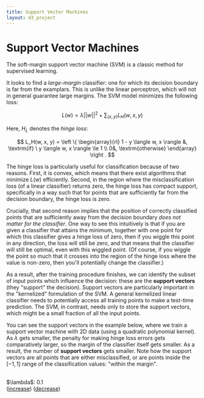 ```yaml
---
title: Support Vector Machines
layout: d3_project
---
```


# Support Vector Machines

The soft-margin support vector machine (SVM) is a classic method for
supervised learning. 

It looks to find a *large-margin* classifier: one for which its
decision boundary is far from the examplars. This is unlike the linear
perceptron, which will not in general guarantee large margins. The SVM
model minimizes the following loss:

$$ L(w) = \lambda ||w||^2 + \sum_{(x, y)} L_H(w, x, y) $$

Here, $H_L$ denotes the *hinge loss*: 

$$ L_H(w, x, y) = \left \{ \begin{array}{rl} 1 - y \langle w, x \rangle &, \textrm{if} \ y \langle w, x \rangle \le 1 \\ 0&, \textrm{otherwise} \end{array} \right . $$

The hinge loss is particularly useful for classification because of
two reasons. First, it is convex, which means that there exist
algorithms that minimize $L(w)$ efficiently. Second, in the region
where the misclassification loss (of a linear classifier) returns
zero, the hinge loss has compact support, specifically in a way such
that for points that are sufficiently far from the decision boundary,
the hinge loss is zero.

Crucially, that second reason implies that the position of correctly
classified points that are sufficiently away from the decision
boundary *does not matter for the classifier*. One way to see this
intuitively is that if you are given a classifier that attains the
minimum, together with one point for which this classifier gives a
hinge loss of zero, then if you wiggle this point in any direction,
the loss will still be zero, and that means that the classifier will
still be optimal, even with this wiggled point. (Of course, if you
wiggle the point so much that it crosses into the region of the hinge
loss where the value is non-zero, then you'll potentially change the
classifier.)

As a result, after the training procedure finishes, we can identify the subset
of input points which influence the decision: these are
the **support vectors** (they "support" the decision). 
Support vectors are particularly
important in the "kernelized" formulation of the SVM.
A general kernelized linear classifier needs to potentially access all training points to
make a test-time prediction. The SVM, in contrast, needs only to store the
support vectors, which might be a small fraction of all the
input points.
 
You can see the support vectors in the example below, where we train a
support vector machine with 2D data (using a quadratic polynomial
kernel). As $\lambda$ gets smaller, the penalty for making hinge loss
errors gets comparatively larger, so the margin of the classifier
itself gets smaller. As a result, the number of **support vectors**
gets smaller. Note how the support vectors are all points that are
either misclassified, or are points inside the $[-1, 1]$ range of the
classification values: "within the margin".

<a name="#svm-plot"></a>
<div class="center-scaffold"><div id="svm-surface"></div><br><div>$\lambda$: <span class="editable" contenteditable="true" id="svm-lambda">0.1</span><br>(<a href="#svm-plot" id="svm-increase-lambda">increase</a>) (<a href="#svm-plot" id="svm-decrease-lambda">decrease</a>)</div></div>

